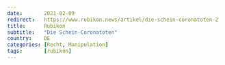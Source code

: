 ```yaml
---
date:       2021-02-09
redirect:   https://www.rubikon.news/artikel/die-schein-coronatoten-2
title:      Rubikon
subtitle:   "Die Schein-Coronatoten"
country:    DE
categories: [Recht, Manipulation]
tags:       [rubikon]
---
```

